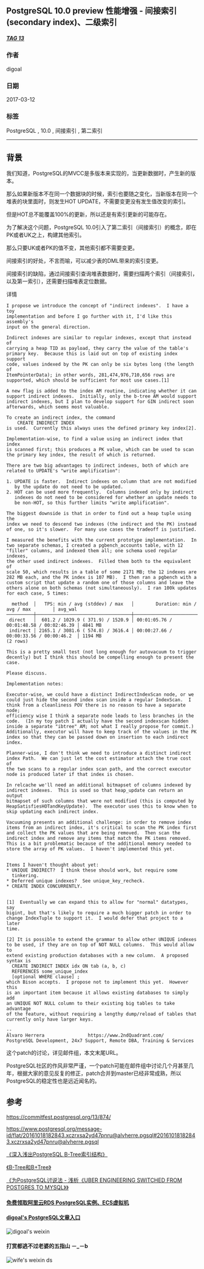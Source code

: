 ## PostgreSQL 10.0 preview 性能增强 - 间接索引(secondary index)、二级索引   
##### [TAG 13](../class/13.md)
                                                        
### 作者                                                                                                     
digoal                                                   
                                                          
### 日期                                                     
2017-03-12                                                    
                                                      
### 标签                                                   
PostgreSQL , 10.0 , 间接索引 , 第二索引    
                                                        
----                                                  
                                                           
## 背景                                 
我们知道，PostgreSQL的MVCC是多版本来实现的，当更新数据时，产生新的版本。  
  
那么如果新版本不在同一个数据块的时候，索引也要随之变化，当新版本在同一个堆表的块里面时，则发生HOT UPDATE，不需要变更没有发生值改变的索引。  
  
但是HOT总不能覆盖100%的更新，所以还是有索引更新的可能存在。  
  
为了解决这个问题，PostgreSQL 10.0引入了第二索引（间接索引）的概念，即在PK或者UK之上，构建其他索引。  
  
那么只要UK或者PK的值不变，其他索引都不需要变更。  
  
间接索引的好处，不言而喻，可以减少表的DML带来的索引变更。  
  
间接索引的缺陷，通过间接索引查询堆表数据时，需要扫描两个索引（间接索引，以及第一索引），还需要扫描堆表定位数据。  
  
详情  
  
```  
I propose we introduce the concept of "indirect indexes".  I have a toy  
implementation and before I go further with it, I'd like this assembly's  
input on the general direction.  
  
Indirect indexes are similar to regular indexes, except that instead of  
carrying a heap TID as payload, they carry the value of the table's  
primary key.  Because this is laid out on top of existing index support  
code, values indexed by the PK can only be six bytes long (the length of  
ItemPointerData); in other words, 281,474,976,710,656 rows are  
supported, which should be sufficient for most use cases.[1]  
  
A new flag is added to the index AM routine, indicating whether it can  
support indirect indexes.  Initially, only the b-tree AM would support  
indirect indexes, but I plan to develop support for GIN indirect soon  
afterwards, which seems most valuable.  
  
To create an indirect index, the command  
    CREATE INDIRECT INDEX  
is used.  Currently this always uses the defined primary key index[2].  
  
Implementation-wise, to find a value using an indirect index that index  
is scanned first; this produces a PK value, which can be used to scan  
the primary key index, the result of which is returned.  
  
There are two big advantages to indirect indexes, both of which are  
related to UPDATE's "write amplification":  
  
1. UPDATE is faster.  Indirect indexes on column that are not modified  
   by the update do not need to be updated.  
2. HOT can be used more frequently.  Columns indexed only by indirect  
   indexes do not need to be considered for whether an update needs to  
   be non-HOT, so this further limits "write amplification".  
  
The biggest downside is that in order to find out a heap tuple using the  
index we need to descend two indexes (the indirect and the PK) instead  
of one, so it's slower.  For many use cases the tradeoff is justified.  
  
I measured the benefits with the current prototype implementation.  In  
two separate schemas, I created a pgbench_accounts table, with 12  
"filler" columns, and indexed them all; one schema used regular indexes,  
the other used indirect indexes.  Filled them both to the equivalent of  
scale 50, which results in a table of some 2171 MB; the 12 indexes are  
282 MB each, and the PK index is 107 MB).  I then ran a pgbench with a  
custom script that update a random one of those columns and leave the  
others alone on both schemas (not simultaneously).  I ran 100k updates  
for each case, 5 times:  
  
  method  │   TPS: min / avg (stddev) / max   │        Duration: min / avg / max        │ avg_wal   
──────────┼───────────────────────────────────┼─────────────────────────────────────────┼─────────  
 direct   │  601.2 / 1029.9 ( 371.9) / 1520.9 │ 00:01:05.76 / 00:01:48.58 / 00:02:46.39 │ 4841 MB  
 indirect │ 2165.1 / 3081.6 ( 574.8) / 3616.4 │ 00:00:27.66 / 00:00:33.56 / 00:00:46.2  │ 1194 MB  
(2 rows)  
  
This is a pretty small test (not long enough for autovacuum to trigger  
decently) but I think this should be compelling enough to present the  
case.  
  
Please discuss.  
  
Implementation notes:  
  
Executor-wise, we could have a distinct IndirectIndexScan node, or we  
could just hide the second index scan inside a regular IndexScan.  I  
think from a cleanliness POV there is no reason to have a separate node;  
efficiency wise I think a separate node leads to less branches in the  
code.  (In my toy patch I actually have the second indexscan hidden  
inside a separate "ibtree" AM; not what I really propose for commit.)  
Additionally, executor will have to keep track of the values in the PK  
index so that they can be passed down on insertion to each indirect  
index.  
  
Planner-wise, I don't think we need to introduce a distinct indirect  
index Path.  We can just let the cost estimator attach the true cost of  
the two scans to a regular index scan path, and the correct executor  
node is produced later if that index is chosen.  
  
In relcache we'll need an additional bitmapset of columns indexed by  
indirect indexes.  This is used so that heap_update can return an output  
bitmapset of such columns that were not modified (this is computed by  
HeapSatisfiesHOTandKeyUpdate).  The executor uses this to know when to  
skip updating each indirect index.  
  
Vacuuming presents an additional challenge: in order to remove index  
items from an indirect index, it's critical to scan the PK index first  
and collect the PK values that are being removed.  Then scan the  
indirect index and remove any items that match the PK items removed.  
This is a bit problematic because of the additional memory needed to   
store the array of PK values.  I haven't implemented this yet.  
  
  
Items I haven't thought about yet:  
* UNIQUE INDIRECT?  I think these should work, but require some  
  tinkering.  
* Deferred unique indexes?  See unique_key_recheck.  
* CREATE INDEX CONCURRENTLY.  
  
  
[1]  Eventually we can expand this to allow for "normal" datatypes, say  
bigint, but that's likely to require a much bigger patch in order to  
change IndexTuple to support it.  I would defer that project to a later  
time.  
  
[2] It is possible to extend the grammar to allow other UNIQUE indexes  
to be used, if they are on top of NOT NULL columns.  This would allow to  
extend existing production databases with a new column.  A proposed  
syntax is   
  CREATE INDIRECT INDEX idx ON tab (a, b, c)  
  REFERENCES some_unique_index  
  [optional WHERE clause] ;  
which Bison accepts.  I propose not to implement this yet.  However this  
is an important item because it allows existing databases to simply add  
an UNIQUE NOT NULL column to their existing big tables to take advantage  
of the feature, without requiring a lengthy dump/reload of tables that  
currently only have larger keys.  
  
--   
Álvaro Herrera                https://www.2ndQuadrant.com/  
PostgreSQL Development, 24x7 Support, Remote DBA, Training & Services  
```  
  
这个patch的讨论，详见邮件组，本文末尾URL。  
  
PostgreSQL社区的作风非常严谨，一个patch可能在邮件组中讨论几个月甚至几年，根据大家的意见反复的修正，patch合并到master已经非常成熟，所以PostgreSQL的稳定性也是远近闻名的。  
        
## 参考        
https://commitfest.postgresql.org/13/874/    
    
https://www.postgresql.org/message-id/flat/20161018182843.xczrxsa2yd47pnru@alvherre.pgsql#20161018182843.xczrxsa2yd47pnru@alvherre.pgsql  
      
[《深入浅出PostgreSQL B-Tree索引结构》](../201605/20160528_01.md)  
  
[《B-Tree和B+Tree》](../201606/20160610_01.md)   
  
[《为PostgreSQL讨说法 - 浅析《UBER ENGINEERING SWITCHED FROM POSTGRES TO MYSQL》》](../201607/20160728_01.md)  
  
  
  
  
  
  
  
  
  
  
  
  
  
#### [免费领取阿里云RDS PostgreSQL实例、ECS虚拟机](https://free.aliyun.com/ "57258f76c37864c6e6d23383d05714ea")
  
  
#### [digoal's PostgreSQL文章入口](https://github.com/digoal/blog/blob/master/README.md "22709685feb7cab07d30f30387f0a9ae")
  
  
![digoal's weixin](../pic/digoal_weixin.jpg "f7ad92eeba24523fd47a6e1a0e691b59")
  
  
  
  
  
  
#### 打赏都逃不过老婆的五指山 －_－b  
![wife's weixin ds](../pic/wife_weixin_ds.jpg "acd5cce1a143ef1d6931b1956457bc9f")
  
